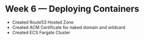 # Week 6 — Deploying Containers

- Created Route53 Hosted Zone
- Created ACM Certificate for naked domain and wildcard
- Created ECS Fargate Cluster
